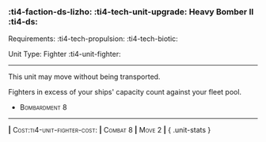 ### :ti4-faction-ds-lizho: :ti4-tech-unit-upgrade: **Heavy Bomber II** :ti4-ds:

Requirements: :ti4-tech-propulsion: :ti4-tech-biotic:

Unit Type: Fighter :ti4-unit-fighter:

---

This unit may move without being transported.

Fighters in excess of your ships' capacity count against your fleet pool.

* <span style="font-variant:small-caps;">Bombardment 8</span> 

---

__|__ <span style="font-variant:small-caps;">Cost:ti4-unit-fighter-cost:</span> __|__ <span style="font-variant:small-caps;">Combat 8</span> __|__ <span style="font-variant:small-caps;">Move 2</span> __|__
{ .unit-stats }
